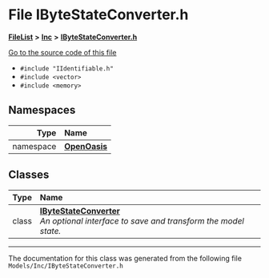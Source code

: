 

# File IByteStateConverter.h



[**FileList**](files.md) **>** [**Inc**](dir_e48a3e9a07fc2444cdac51c67822643f.md) **>** [**IByteStateConverter.h**](_i_byte_state_converter_8h.md)

[Go to the source code of this file](_i_byte_state_converter_8h_source.md)



* `#include "IIdentifiable.h"`
* `#include <vector>`
* `#include <memory>`













## Namespaces

| Type | Name |
| ---: | :--- |
| namespace | [**OpenOasis**](namespace_open_oasis.md) <br> |


## Classes

| Type | Name |
| ---: | :--- |
| class | [**IByteStateConverter**](class_open_oasis_1_1_i_byte_state_converter.md) <br>_An optional interface to save and transform the model state._  |



















































------------------------------
The documentation for this class was generated from the following file `Models/Inc/IByteStateConverter.h`

